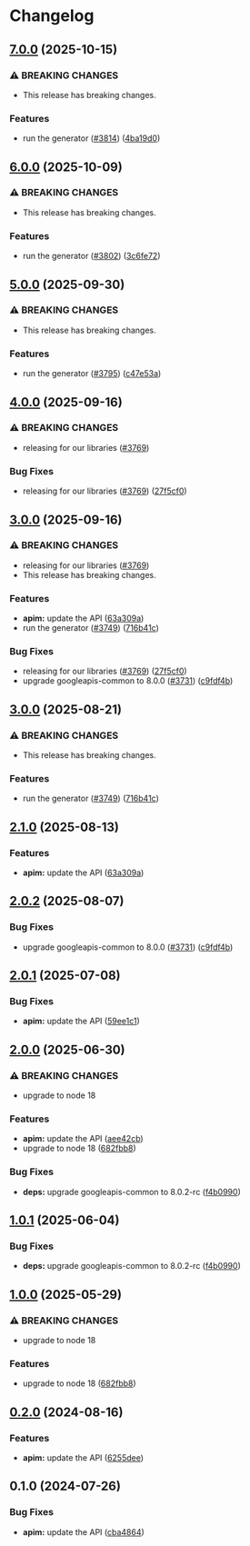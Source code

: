 # Changelog

## [7.0.0](https://github.com/googleapis/google-api-nodejs-client/compare/apim-v6.0.0...apim-v7.0.0) (2025-10-15)


### ⚠ BREAKING CHANGES

* This release has breaking changes.

### Features

* run the generator ([#3814](https://github.com/googleapis/google-api-nodejs-client/issues/3814)) ([4ba19d0](https://github.com/googleapis/google-api-nodejs-client/commit/4ba19d068b2b8deb28d773ebc6a3418f5e4a7162))

## [6.0.0](https://github.com/googleapis/google-api-nodejs-client/compare/apim-v5.0.0...apim-v6.0.0) (2025-10-09)


### ⚠ BREAKING CHANGES

* This release has breaking changes.

### Features

* run the generator ([#3802](https://github.com/googleapis/google-api-nodejs-client/issues/3802)) ([3c6fe72](https://github.com/googleapis/google-api-nodejs-client/commit/3c6fe7274a6123b60a09ef78e0f62d57ac2524bb))

## [5.0.0](https://github.com/googleapis/google-api-nodejs-client/compare/apim-v4.0.0...apim-v5.0.0) (2025-09-30)


### ⚠ BREAKING CHANGES

* This release has breaking changes.

### Features

* run the generator ([#3795](https://github.com/googleapis/google-api-nodejs-client/issues/3795)) ([c47e53a](https://github.com/googleapis/google-api-nodejs-client/commit/c47e53adc5fabc62081bfcec5c5d5642a0fdbbb2))

## [4.0.0](https://github.com/googleapis/google-api-nodejs-client/compare/apim-v3.0.0...apim-v4.0.0) (2025-09-16)


### ⚠ BREAKING CHANGES

* releasing for our libraries ([#3769](https://github.com/googleapis/google-api-nodejs-client/issues/3769))

### Bug Fixes

* releasing for our libraries ([#3769](https://github.com/googleapis/google-api-nodejs-client/issues/3769)) ([27f5cf0](https://github.com/googleapis/google-api-nodejs-client/commit/27f5cf0a0190a5e8e8bf970f7a7cf77c409f093e))

## [3.0.0](https://github.com/googleapis/google-api-nodejs-client/compare/apim-v2.0.1...apim-v3.0.0) (2025-09-16)


### ⚠ BREAKING CHANGES

* releasing for our libraries ([#3769](https://github.com/googleapis/google-api-nodejs-client/issues/3769))
* This release has breaking changes.

### Features

* **apim:** update the API ([63a309a](https://github.com/googleapis/google-api-nodejs-client/commit/63a309aec9b981242072ff50900ae0b55ea02ba4))
* run the generator ([#3749](https://github.com/googleapis/google-api-nodejs-client/issues/3749)) ([716b41c](https://github.com/googleapis/google-api-nodejs-client/commit/716b41cf75e2983777ae1f40f2ef0e01a85bcce3))


### Bug Fixes

* releasing for our libraries ([#3769](https://github.com/googleapis/google-api-nodejs-client/issues/3769)) ([27f5cf0](https://github.com/googleapis/google-api-nodejs-client/commit/27f5cf0a0190a5e8e8bf970f7a7cf77c409f093e))
* upgrade googleapis-common to 8.0.0  ([#3731](https://github.com/googleapis/google-api-nodejs-client/issues/3731)) ([c9fdf4b](https://github.com/googleapis/google-api-nodejs-client/commit/c9fdf4b34d6c9bcf608eee35dd281d4680be9797))

## [3.0.0](https://github.com/googleapis/google-api-nodejs-client/compare/apim-v2.1.0...apim-v3.0.0) (2025-08-21)


### ⚠ BREAKING CHANGES

* This release has breaking changes.

### Features

* run the generator ([#3749](https://github.com/googleapis/google-api-nodejs-client/issues/3749)) ([716b41c](https://github.com/googleapis/google-api-nodejs-client/commit/716b41cf75e2983777ae1f40f2ef0e01a85bcce3))

## [2.1.0](https://github.com/googleapis/google-api-nodejs-client/compare/apim-v2.0.2...apim-v2.1.0) (2025-08-13)


### Features

* **apim:** update the API ([63a309a](https://github.com/googleapis/google-api-nodejs-client/commit/63a309aec9b981242072ff50900ae0b55ea02ba4))

## [2.0.2](https://github.com/googleapis/google-api-nodejs-client/compare/apim-v2.0.1...apim-v2.0.2) (2025-08-07)


### Bug Fixes

* upgrade googleapis-common to 8.0.0  ([#3731](https://github.com/googleapis/google-api-nodejs-client/issues/3731)) ([c9fdf4b](https://github.com/googleapis/google-api-nodejs-client/commit/c9fdf4b34d6c9bcf608eee35dd281d4680be9797))

## [2.0.1](https://github.com/googleapis/google-api-nodejs-client/compare/apim-v2.0.0...apim-v2.0.1) (2025-07-08)


### Bug Fixes

* **apim:** update the API ([59ee1c1](https://github.com/googleapis/google-api-nodejs-client/commit/59ee1c17fbf7b0a6f26c79f95f3effc598cdc7f2))

## [2.0.0](https://github.com/googleapis/google-api-nodejs-client/compare/apim-v1.0.1...apim-v2.0.0) (2025-06-30)


### ⚠ BREAKING CHANGES

* upgrade to node 18

### Features

* **apim:** update the API ([aee42cb](https://github.com/googleapis/google-api-nodejs-client/commit/aee42cbe499e3cad3f354533bd9c5a1ae7593e28))
* upgrade to node 18 ([682fbb8](https://github.com/googleapis/google-api-nodejs-client/commit/682fbb869189ae92b3e9a194d37d0548af0c1f92))


### Bug Fixes

* **deps:** upgrade googleapis-common to 8.0.2-rc ([f4b0990](https://github.com/googleapis/google-api-nodejs-client/commit/f4b099071040cfbcfe4a2e7d487d45ee93b369e0))

## [1.0.1](https://github.com/googleapis/google-api-nodejs-client/compare/apim-v1.0.0...apim-v1.0.1) (2025-06-04)


### Bug Fixes

* **deps:** upgrade googleapis-common to 8.0.2-rc ([f4b0990](https://github.com/googleapis/google-api-nodejs-client/commit/f4b099071040cfbcfe4a2e7d487d45ee93b369e0))

## [1.0.0](https://github.com/googleapis/google-api-nodejs-client/compare/apim-v0.2.0...apim-v1.0.0) (2025-05-29)


### ⚠ BREAKING CHANGES

* upgrade to node 18

### Features

* upgrade to node 18 ([682fbb8](https://github.com/googleapis/google-api-nodejs-client/commit/682fbb869189ae92b3e9a194d37d0548af0c1f92))

## [0.2.0](https://github.com/googleapis/google-api-nodejs-client/compare/apim-v0.1.0...apim-v0.2.0) (2024-08-16)


### Features

* **apim:** update the API ([6255dee](https://github.com/googleapis/google-api-nodejs-client/commit/6255dee60ba416780cf914367c88f77604ed5e17))

## 0.1.0 (2024-07-26)


### Bug Fixes

* **apim:** update the API ([cba4864](https://github.com/googleapis/google-api-nodejs-client/commit/cba48644eb9ddc322774621d301f5637b779f0f3))
